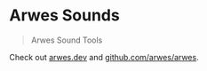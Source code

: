 # Arwes Sounds

> Arwes Sound Tools

Check out [arwes.dev](https://arwes.dev) and [github.com/arwes/arwes](https://github.com/arwes/arwes).
